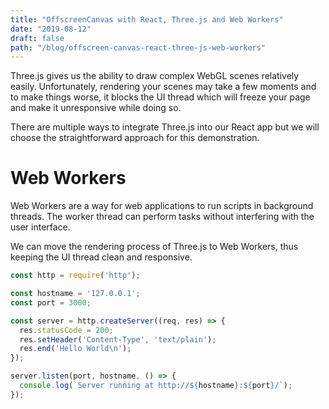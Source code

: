 ```yaml
---
title: "OffscreenCanvas with React, Three.js and Web Workers"
date: "2019-08-12"
draft: false
path: "/blog/offscreen-canvas-react-three-js-web-workers"
---
```


Three.js gives us the ability to draw complex WebGL scenes relatively easily.
Unfortunately, rendering your scenes may take a few moments and to make things worse, it blocks the UI thread which will freeze your page and make it unresponsive while doing so.

There are multiple ways to integrate Three.js into our React app but we will choose the straightforward approach for this demonstration.



# Web Workers

Web Workers are a way for web applications to run scripts in background threads. 
The worker thread can perform tasks without interfering with the user interface.

We can move the rendering process of Three.js to Web Workers, thus keeping the UI thread clean and responsive.

```js
const http = require('http');

const hostname = '127.0.0.1';
const port = 3000;

const server = http.createServer((req, res) => {
  res.statusCode = 200;
  res.setHeader('Content-Type', 'text/plain');
  res.end('Hello World\n');
});

server.listen(port, hostname, () => {
  console.log(`Server running at http://${hostname}:${port}/`);
});
```